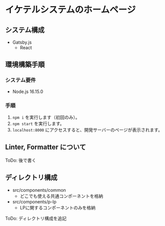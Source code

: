 # イケテルシステムのホームページ

## システム構成
- Gatsby.js
  - React

## 環境構築手順
### システム要件
- Node.js 16.15.0

### 手順
1. `npm i` を実行します（初回のみ）。
2. `npm start` を実行します。
3. `localhost:8000` にアクセスすると、開発サーバーのページが表示されます。

## Linter, Formatter について
ToDo: 後で書く

## ディレクトリ構成
- src/components/common
  - どこでも使える共通コンポーネントを格納
- src/components/p-lp
  - LPに関するコンポーネントのみを格納

ToDo: ディレクトリ構成を追記
